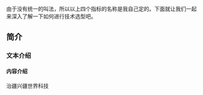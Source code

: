 <!--
 * @Author: your name
 * @Date: 2021-02-01 15:07:20
 * @LastEditTime: 2021-02-02 16:20:52
 * @LastEditors: Please set LastEditors
 * @Description: In User Settings Edit
 * @FilePath: \mini-componentsd:\git-project\front-end-article\docs\02.md
-->

由于没有统一的叫法，所以以上四个指标的名称是我自己定的。下面就让我们一起来深入了解一下如何进行技术选型吧。

## 简介

### 文本介绍

#### 内容介绍

治疆兴疆世界科技
